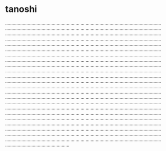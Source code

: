 # tanoshi
.......................................................................................................................................................................................................................................................................................................................................................................................................................................................................................................................................................................................................................................................................................................................................................................................................................................................................................................................................................................................................................................................................................................................................................................................................................................................................................................................................................................................................................................................................................................................................................................................................................................................................................................................................................................................................................................................................................................................................................................................................................................................................................................................................................................................................................................................................................................................................................................................................................................................................................................................................................................................................................................................................................................................................................................................................................................................................................................................................................................................................................